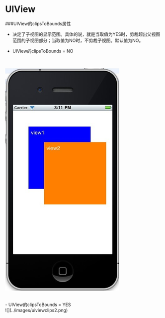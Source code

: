 # UIView
###UIView的clipsToBounds属性
- 决定了子视图的显示范围。具体的说，就是当取值为YES时，剪裁超出父视图范围的子视图部分；当取值为NO时，不剪裁子视图。默认值为NO。

- UIView的clipsToBounds = NO
</br>

![](../images/uiviewclips1.png)

</br>
- UIView的clipsToBounds = YES

</br>
![](../images/uiviewclips2.png)
